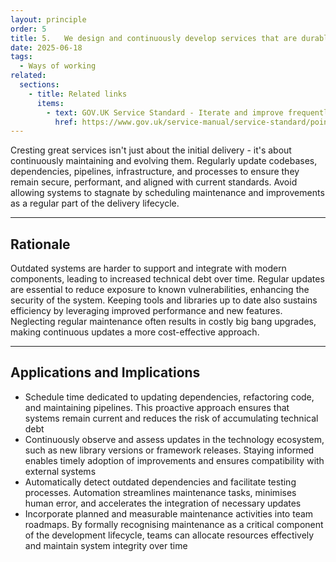 ```yaml
---
layout: principle
order: 5
title: 5.	We design and continuously develop services that are durable and resilient
date: 2025-06-18
tags:
  - Ways of working
related:
  sections:
    - title: Related links
      items:
        - text: GOV.UK Service Standard - Iterate and improve frequently
          href: https://www.gov.uk/service-manual/service-standard/point-8-iterate-and-improve-frequently
---
```


Cresting great services isn't just about the initial delivery - it's about continuously maintaining and evolving them. Regularly update codebases, dependencies, pipelines, infrastructure, and processes to ensure they remain secure, performant, and aligned with current standards. Avoid allowing systems to stagnate by scheduling maintenance and improvements as a regular part of the delivery lifecycle.

---

## Rationale

Outdated systems are harder to support and integrate with modern components, leading to increased technical debt over time. Regular updates are essential to reduce exposure to known vulnerabilities, enhancing the security of the system. Keeping tools and libraries up to date also sustains efficiency by leveraging improved performance and new features. Neglecting regular maintenance often results in costly big bang upgrades, making continuous updates a more cost-effective approach.

---

## Applications and Implications

- Schedule time dedicated to updating dependencies, refactoring code, and maintaining pipelines. This proactive approach ensures that systems remain current and reduces the risk of accumulating technical debt
- Continuously observe and assess updates in the technology ecosystem, such as new library versions or framework releases. Staying informed enables timely adoption of improvements and ensures compatibility with external systems
- Automatically detect outdated dependencies and facilitate testing processes. Automation streamlines maintenance tasks, minimises human error, and accelerates the integration of necessary updates
- Incorporate planned and measurable maintenance activities into team roadmaps. By formally recognising maintenance as a critical component of the development lifecycle, teams can allocate resources effectively and maintain system integrity over time
